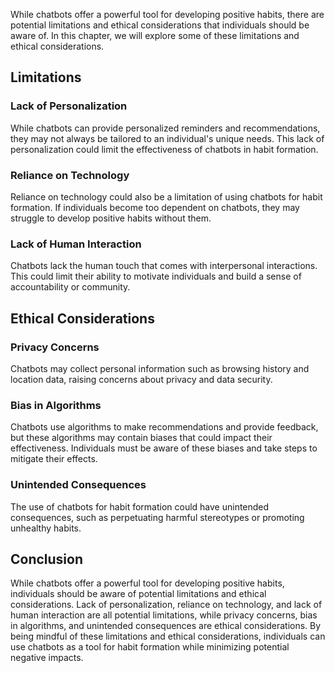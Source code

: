 
While chatbots offer a powerful tool for developing positive habits, there are potential limitations and ethical considerations that individuals should be aware of. In this chapter, we will explore some of these limitations and ethical considerations.

Limitations
-----------

### Lack of Personalization

While chatbots can provide personalized reminders and recommendations, they may not always be tailored to an individual's unique needs. This lack of personalization could limit the effectiveness of chatbots in habit formation.

### Reliance on Technology

Reliance on technology could also be a limitation of using chatbots for habit formation. If individuals become too dependent on chatbots, they may struggle to develop positive habits without them.

### Lack of Human Interaction

Chatbots lack the human touch that comes with interpersonal interactions. This could limit their ability to motivate individuals and build a sense of accountability or community.

Ethical Considerations
----------------------

### Privacy Concerns

Chatbots may collect personal information such as browsing history and location data, raising concerns about privacy and data security.

### Bias in Algorithms

Chatbots use algorithms to make recommendations and provide feedback, but these algorithms may contain biases that could impact their effectiveness. Individuals must be aware of these biases and take steps to mitigate their effects.

### Unintended Consequences

The use of chatbots for habit formation could have unintended consequences, such as perpetuating harmful stereotypes or promoting unhealthy habits.

Conclusion
----------

While chatbots offer a powerful tool for developing positive habits, individuals should be aware of potential limitations and ethical considerations. Lack of personalization, reliance on technology, and lack of human interaction are all potential limitations, while privacy concerns, bias in algorithms, and unintended consequences are ethical considerations. By being mindful of these limitations and ethical considerations, individuals can use chatbots as a tool for habit formation while minimizing potential negative impacts.
